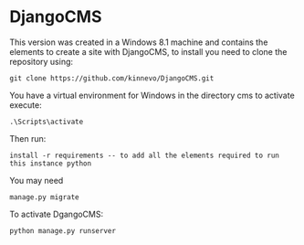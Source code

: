 # DjangoCMS

This version was created in a Windows 8.1 machine and contains the elements to create a site with DjangoCMS, to install you need to clone the repository using:

```
git clone https://github.com/kinnevo/DjangoCMS.git
```

You have a virtual environment for Windows in the directory cms
to activate execute:

```
.\Scripts\activate
```

Then run:

```
install -r requirements -- to add all the elements required to run this instance python
```

You may need
```
manage.py migrate
```

To activate DgangoCMS:
```
python manage.py runserver
```

